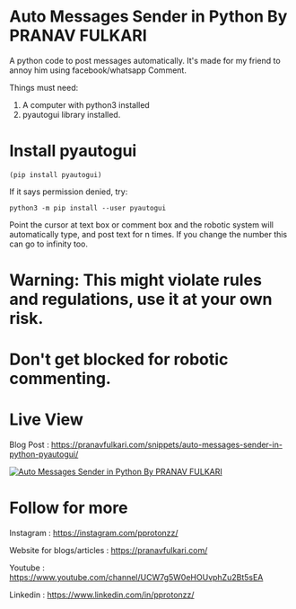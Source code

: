 # Auto Messages Sender in Python By PRANAV FULKARI

A python code to post messages automatically. It's made for my friend to annoy him using facebook/whatsapp Comment.

Things must need:

1. A computer with python3 installed
2. pyautogui library installed.

# Install pyautogui

```
(pip install pyautogui)
```
If it says permission denied, try:
```
python3 -m pip install --user pyautogui
```

Point the cursor at text box or comment box and the robotic system will automatically type, and post text for n times. If you change the number this can go to infinity too.

# Warning: This might violate rules and regulations, use it at your own risk.
# Don't get blocked for robotic commenting.

# Live View

Blog Post : https://pranavfulkari.com/snippets/auto-messages-sender-in-python-pyautogui/

[![Auto Messages Sender in Python By PRANAV FULKARI](http://img.youtube.com/vi/j1WyMF8hJew/0.jpg)](http://www.youtube.com/watch?v=j1WyMF8hJew "Auto Messages Sender in Python By PRANAV FULKARI")

# Follow for more

Instagram : https://instagram.com/pprotonzz/

Website for blogs/articles : https://pranavfulkari.com/

Youtube : https://www.youtube.com/channel/UCW7g5W0eHOUvphZu2Bt5sEA

Linkedin : https://www.linkedin.com/in/pprotonzz/
